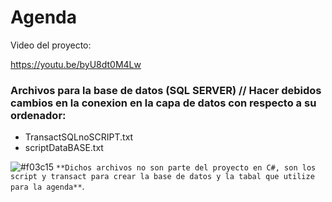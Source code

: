 # Agenda

Video del proyecto: 

https://youtu.be/byU8dt0M4Lw

### Archivos para la base de datos (SQL SERVER) // Hacer debidos cambios en la conexion en la capa de datos con respecto a su ordenador:

- TransactSQLnoSCRIPT.txt
- scriptDataBASE.txt

![#f03c15](https://via.placeholder.com/15/f03c15/000000?text=+)
`**Dichos archivos no son parte del proyecto en C#, son los script y transact para crear la base de datos y la tabal que utilize para la agenda**`. 
